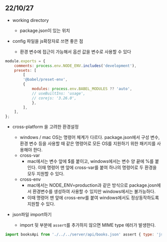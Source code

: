 ## 22/10/27

- working directory
	- package.json이 있는 위치

- config 파일을 js확장자로 쓰면 좋은 점
	- 환경 변수에 접근이 가능해서 옵션 값을 변수로 사용할 수 있다

```javascript
module.exports = {
	comments: process.env.NODE_ENV.includes('development'),
	presets: [
		[
		'@babel/preset-env',
		{
			modules: process.env.BABEL_MODULES ?? 'auto',
			// useBuiltIns: 'usage',
			// corejs: '3.26.0',
			},
		],
	],
};
```

- cross-platform 을 고려한 환경설정
	- windows / mac OS는 명령어 체계가 다르다. package.json에서 구성 변수, 환경 변수 등을 사용할 때 같은 명령어로 모든 OS를 지원하기 위한 패키지를 사용해야 한다.
	- cross-var
		- mac에서는 변수 앞에 $를 붙이고, windows에서는 변수 양 끝에 %를 붙인다. 이때 명령어 맨 앞에 cross-var를 붙여 하나의 명령어로 두 환경을 모두 지원할 수 있다.
	- cross-env
		- mac에서는 NODE_ENV=production과 같은 방식으로 package.josn에서 환경변수를 생성하여 사용할 수 있지만 windows에서는 불가능하다.
		- 이때 명령어 맨 앞에 cross-env를 붙여 windows에서도 정상동작하도록 지원할 수 있다.

- json파일 import하기
	- import 뒷 부분에 `assert`를 추가하지 않으면 MIME type 에러가 발생한다.
```javascript
import booksApi from './../../server/api/books.json' assert { type: 'json' };
```
